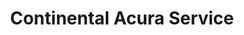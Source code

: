 ---
title: "Continental Acura Service"
url: /anchorage/continental-acura-service/
shop: Autowerkstatt
---